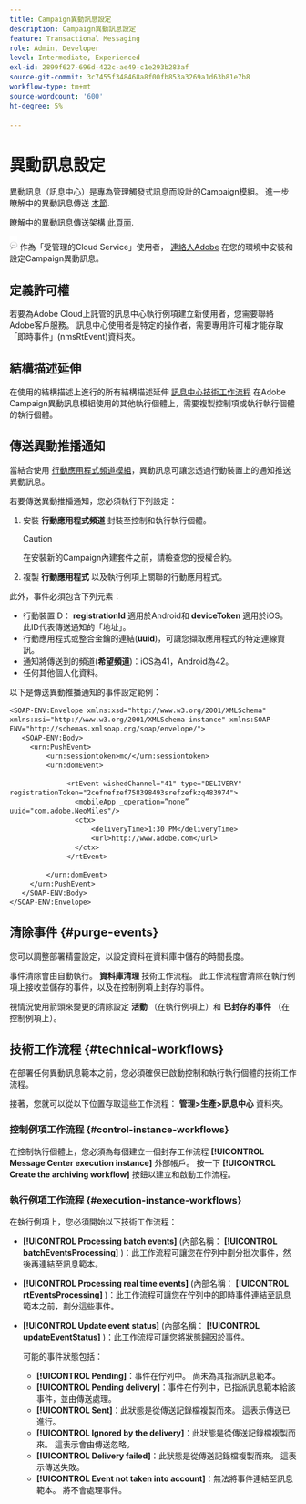 ```yaml
---
title: Campaign異動訊息設定
description: Campaign異動訊息設定
feature: Transactional Messaging
role: Admin, Developer
level: Intermediate, Experienced
exl-id: 2899f627-696d-422c-ae49-c1e293b283af
source-git-commit: 3c7455f348468a8f00fb853a3269a1d63b81e7b8
workflow-type: tm+mt
source-wordcount: '600'
ht-degree: 5%

---
```


# 異動訊息設定

異動訊息（訊息中心）是專為管理觸發式訊息而設計的Campaign模組。 進一步瞭解中的異動訊息傳送 [本節](../send/transactional.md).

瞭解中的異動訊息傳送架構 [此頁面](../architecture/architecture.md#transac-msg-archi).

![](../assets/do-not-localize/speech.png) 作為「受管理的Cloud Service」使用者， [連絡人Adobe](../start/campaign-faq.md#support) 在您的環境中安裝和設定Campaign異動訊息。

## 定義許可權

若要為Adobe Cloud上託管的訊息中心執行例項建立新使用者，您需要聯絡Adobe客戶服務。 訊息中心使用者是特定的操作者，需要專用許可權才能存取「即時事件」(nmsRtEvent)資料夾。

## 結構描述延伸

在使用的結構描述上進行的所有結構描述延伸 [訊息中心技術工作流程](#technical-workflows) 在Adobe Campaign異動訊息模組使用的其他執行個體上，需要複製控制項或執行執行個體的執行個體。

## 傳送異動推播通知

當結合使用 [行動應用程式頻道模組](../send/push.md)，異動訊息可讓您透過行動裝置上的通知推送異動訊息。

若要傳送異動推播通知，您必須執行下列設定：

1. 安裝 **行動應用程式頻道** 封裝至控制和執行執行個體。

   >[!CAUTION]
   >
   >在安裝新的Campaign內建套件之前，請檢查您的授權合約。

1. 複製 **行動應用程式** 以及執行例項上關聯的行動應用程式。

此外，事件必須包含下列元素：

* 行動裝置ID： **registrationId** 適用於Android和 **deviceToken** 適用於iOS。 此ID代表傳送通知的「地址」。
* 行動應用程式或整合金鑰的連結(**uuid**)，可讓您擷取應用程式的特定連線資訊。
* 通知將傳送到的頻道(**希望頻道**)：iOS為41，Android為42。
* 任何其他個人化資料。

以下是傳送異動推播通知的事件設定範例：

```
<SOAP-ENV:Envelope xmlns:xsd="http://www.w3.org/2001/XMLSchema" xmlns:xsi="http://www.w3.org/2001/XMLSchema-instance" xmlns:SOAP-ENV="http://schemas.xmlsoap.org/soap/envelope/">
   <SOAP-ENV:Body>
     <urn:PushEvent>
         <urn:sessiontoken>mc/</urn:sessiontoken>
         <urn:domEvent>

              <rtEvent wishedChannel="41" type="DELIVERY" registrationToken="2cefnefzef758398493srefzefkzq483974">
                <mobileApp _operation=”none” uuid="com.adobe.NeoMiles"/>
                <ctx>
                    <deliveryTime>1:30 PM</deliveryTime>
                    <url>http://www.adobe.com</url>
                </ctx>
              </rtEvent>

         </urn:domEvent>
     </urn:PushEvent>           
   </SOAP-ENV:Body>
</SOAP-ENV:Envelope>
```



## 清除事件 {#purge-events}

您可以調整部署精靈設定，以設定資料在資料庫中儲存的時間長度。

事件清除會由自動執行。 **資料庫清理** 技術工作流程。 此工作流程會清除在執行例項上接收並儲存的事件，以及在控制例項上封存的事件。

視情況使用箭頭來變更的清除設定 **活動** （在執行例項上）和 **已封存的事件** （在控制例項上）。


## 技術工作流程 {#technical-workflows}

在部署任何異動訊息範本之前，您必須確保已啟動控制和執行執行個體的技術工作流程。

接著，您就可以從以下位置存取這些工作流程： **管理>生產>訊息中心** 資料夾。

### 控制例項工作流程 {#control-instance-workflows}

在控制執行個體上，您必須為每個建立一個封存工作流程 **[!UICONTROL Message Center execution instance]** 外部帳戶。 按一下 **[!UICONTROL Create the archiving workflow]** 按鈕以建立和啟動工作流程。

### 執行例項工作流程 {#execution-instance-workflows}

在執行例項上，您必須開始以下技術工作流程：

* **[!UICONTROL Processing batch events]** (內部名稱： **[!UICONTROL batchEventsProcessing]** )：此工作流程可讓您在佇列中劃分批次事件，然後再連結至訊息範本。
* **[!UICONTROL Processing real time events]** (內部名稱： **[!UICONTROL rtEventsProcessing]** )：此工作流程可讓您在佇列中的即時事件連結至訊息範本之前，劃分這些事件。
* **[!UICONTROL Update event status]** (內部名稱： **[!UICONTROL updateEventStatus]** )：此工作流程可讓您將狀態歸因於事件。

  可能的事件狀態包括：

   * **[!UICONTROL Pending]**：事件在佇列中。 尚未為其指派訊息範本。
   * **[!UICONTROL Pending delivery]**：事件在佇列中，已指派訊息範本給該事件，並由傳送處理。
   * **[!UICONTROL Sent]**：此狀態是從傳送記錄檔複製而來。 這表示傳送已進行。
   * **[!UICONTROL Ignored by the delivery]**：此狀態是從傳送記錄檔複製而來。 這表示會由傳送忽略。
   * **[!UICONTROL Delivery failed]**：此狀態是從傳送記錄檔複製而來。 這表示傳送失敗。
   * **[!UICONTROL Event not taken into account]**：無法將事件連結至訊息範本。 將不會處理事件。
